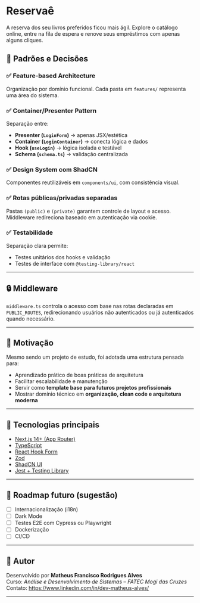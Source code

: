 # Reservaê

A reserva dos seu livros preferidos ficou mais ágil. Explore o catálogo online, entre na fila de espera e renove seus empréstimos com apenas alguns cliques.

## 🎯 Padrões e Decisões

### ✅ **Feature-based Architecture**

Organização por domínio funcional. Cada pasta em `features/` representa uma área do sistema.

### ✅ **Container/Presenter Pattern**

Separação entre:

- **Presenter (`LoginForm`)** → apenas JSX/estética
- **Container (`LoginContainer`)** → conecta lógica e dados
- **Hook (`useLogin`)** → lógica isolada e testável
- **Schema (`schema.ts`)** → validação centralizada

### ✅ **Design System com ShadCN**

Componentes reutilizáveis em `components/ui`, com consistência visual.

### ✅ **Rotas públicas/privadas separadas**

Pastas `(public)` e `(private)` garantem controle de layout e acesso. Middleware redireciona baseado em autenticação via cookie.

### ✅ **Testabilidade**

Separação clara permite:

- Testes unitários dos hooks e validação
- Testes de interface com `@testing-library/react`

---

## 🔒 Middleware

`middleware.ts` controla o acesso com base nas rotas declaradas em `PUBLIC_ROUTES`, redirecionando usuários não autenticados ou já autenticados quando necessário.

---

## 🚀 Motivação

Mesmo sendo um projeto de estudo, foi adotada uma estrutura pensada para:

- Aprendizado prático de boas práticas de arquitetura
- Facilitar escalabilidade e manutenção
- Servir como **template base para futuros projetos profissionais**
- Mostrar domínio técnico em **organização, clean code e arquitetura moderna**

---

## 🧪 Tecnologias principais

- [Next.js 14+ (App Router)](https://nextjs.org/)
- [TypeScript](https://www.typescriptlang.org/)
- [React Hook Form](https://react-hook-form.com/)
- [Zod](https://zod.dev/)
- [ShadCN UI](https://ui.shadcn.com/)
- [Jest + Testing Library](https://testing-library.co/)

---

## 🧭 Roadmap futuro (sugestão)

- [ ] Internacionalização (i18n)
- [ ] Dark Mode
- [ ] Testes E2E com Cypress ou Playwright
- [ ] Dockerização
- [ ] CI/CD

---

## 🤝 Autor

Desenvolvido por **Matheus Francisco Rodrigues Alves**  
Curso: _Análise e Desenvolvimento de Sistemas – FATEC Mogi das Cruzes_  
Contato: https://www.linkedin.com/in/dev-matheus-alves/

---
